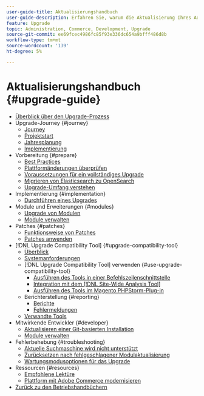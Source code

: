 ```yaml
---
user-guide-title: Aktualisierungshandbuch
user-guide-description: Erfahren Sie, warum die Aktualisierung Ihres Adobe Commerce-Programms so wichtig ist und wie Sie ein Upgrade erfolgreich planen und ausführen können.
feature: Upgrade
topic: Administration, Commerce, Development, Upgrade
source-git-commit: ee69fcec4986fc85f93e336dc654a9bfff486d8b
workflow-type: tm+mt
source-wordcount: '139'
ht-degree: 5%

---
```



# Aktualisierungshandbuch {#upgrade-guide}

- [Überblick über den Upgrade-Prozess](overview.md)
- Upgrade-Journey {#journey}
   - [Journey](journey/phases.md)
   - [Projektstart](journey/project-launch.md)
   - [Jahresplanung](journey/annual-planning.md)
   - [Implementierung](journey/implementation.md)
- Vorbereitung {#prepare}
   - [Best Practices](prepare/best-practices.md)
   - [Plattformänderungen überprüfen](prepare/platform-changes.md)
   - [Voraussetzungen für ein vollständiges Upgrade](prepare/prerequisites.md)
   - [Migrieren von Elasticsearch zu OpenSearch](prepare/opensearch-migration.md)
   - [Upgrade-Umfang verstehen](prepare/scope.md)
- Implementierung {#implementation}
   - [Durchführen eines Upgrades](implementation/perform-upgrade.md)
- Module und Erweiterungen {#modules}
   - [Upgrade von Modulen](modules/upgrade.md)
   - [Module verwalten](modules/manage.md)
- Patches {#patches}
   - [Funktionsweise von Patches](patches/overview.md)
   - [Patches anwenden](patches/apply.md)
- [!DNL Upgrade Compatibility Tool] {#upgrade-compatibility-tool}
   - [Überblick](upgrade-compatibility-tool/overview.md)
   - [Systemanforderungen](upgrade-compatibility-tool/prerequisites.md)
   - [!DNL Upgrade Compatibility Tool] verwenden {#use-upgrade-compatibility-tool}
      - [Ausführen des Tools in einer Befehlszeilenschnittstelle](upgrade-compatibility-tool/run.md)
      - [Integration mit dem  [!DNL Site-Wide Analysis Tool]](upgrade-compatibility-tool/integrate-analysis-tool.md)
      - [Ausführen des Tools im Magento PHPStorm-Plug-in](upgrade-compatibility-tool/run-configuration-phpstorm-plugin.md)
   - Berichterstellung {#reporting}
      - [Berichte](upgrade-compatibility-tool/reports.md)
      - [Fehlermeldungen](upgrade-compatibility-tool/error-messages.md)
   - [Verwandte Tools](upgrade-compatibility-tool/related-tools.md)
- Mitwirkende Entwickler {#developer}
   - [Aktualisieren einer Git-basierten Installation](developer/git-installs.md)
   - [Module verwalten](developer/manage-modules.md)
- Fehlerbehebung {#troubleshooting}
   - [Aktuelle Suchmaschine wird nicht unterstützt](troubleshooting/search-engine-not-supported.md)
   - [Zurücksetzen nach fehlgeschlagener Modulaktualisierung](troubleshooting/roll-back-after-update-failure.md)
   - [Wartungsmodusoptionen für das Upgrade](troubleshooting/maintenance-mode-options.md)
- Ressourcen {#resources}
   - [Empfohlene Lektüre](resources/recommended-reading.md)
   - [Plattform mit Adobe Commerce modernisieren](resources/recommended-upgrade-paths.md)
- [Zurück zu den Betriebshandbüchern](https://experienceleague.adobe.com/docs/commerce-operations/operational-guides/home.html)
